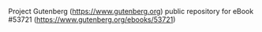 Project Gutenberg (https://www.gutenberg.org) public repository for
eBook #53721 (https://www.gutenberg.org/ebooks/53721)
